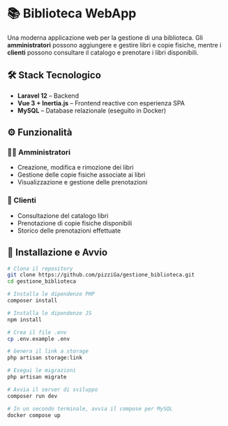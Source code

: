 # 📚 Biblioteca WebApp

Una moderna applicazione web per la gestione di una biblioteca. Gli **amministratori** possono aggiungere e gestire libri e copie fisiche, mentre i **clienti** possono consultare il catalogo e prenotare i libri disponibili.

## 🛠️ Stack Tecnologico

- **Laravel 12** – Backend
- **Vue 3 + Inertia.js** – Frontend reactive con esperienza SPA
- **MySQL** – Database relazionale (eseguito in Docker)

## ⚙️ Funzionalità

### 👩‍💼 Amministratori
- Creazione, modifica e rimozione dei libri
- Gestione delle copie fisiche associate ai libri
- Visualizzazione e gestione delle prenotazioni

### 👤 Clienti
- Consultazione del catalogo libri
- Prenotazione di copie fisiche disponibili
- Storico delle prenotazioni effettuate

## 🚀 Installazione e Avvio

```bash
# Clona il repository
git clone https://github.com/pizziGa/gestione_biblioteca.git
cd gestione_biblioteca

# Installa le dipendenze PHP
composer install

# Installa le dipendenze JS
npm install

# Crea il file .env
cp .env.example .env

# Genera il link a storage
php artisan storage:link

# Esegui le migrazioni
php artisan migrate

# Avvia il server di sviluppo
composer run dev

# In un secondo terminale, avvia il compose per MySQL
docker compose up

